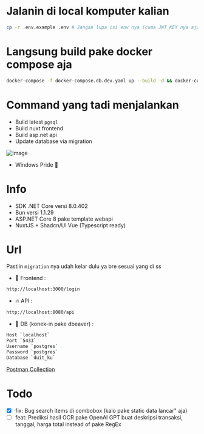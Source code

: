 # Jalanin di local komputer kalian

```bash
cp -r .env.example .env # Jangan lupa isi env nya (cuma JWT_KEY nya aja sih wkwkwk)

```

# Langsung build pake docker compose aja

```bash
docker-compose -f docker-compose.db.dev.yaml up --build -d && docker-compose -f docker-compose.app.dev.yaml up --build -d

```

# Command yang tadi menjalankan
- Build latest `pgsql`
- Build nuxt frontend
- Build asp.net api
- Update database via migration

![image](https://github.com/user-attachments/assets/73d78d8f-fd28-45d5-9dcc-043415882982)
- Windows Pride 🤘

# Info
- SDK .NET Core versi 8.0.402
- Bun versi 1.1.29
- ASP.NET Core 8 pake template webapi 
- NuxtJS + Shadcn/UI Vue (Typescript ready)

# Url
Pastiin `migration` nya udah kelar dulu ya bre sesuai yang di ss

- 🚀 Frontend : 
```bash
http://localhost:3000/login
```
- 🔥 API : 
```bash
http://localhost:8080/api
```
- 🤖 DB (konek-in pake dbeaver) : 
```bash
Host `localhost`
Port `5433`
Username `postgres`
Password `postgres`
Database `duit_ku`

```

[Postman Collection](https://github.com/user-attachments/files/17449701/duit-ku.postman_collection.json)

# Todo
- [x] fix: Bug search items di combobox (kalo pake static data lancar" aja)
- [ ] feat: Prediksi hasil OCR pake OpenAI GPT buat deskripsi transaksi, tanggal, harga total instead of pake RegEx
